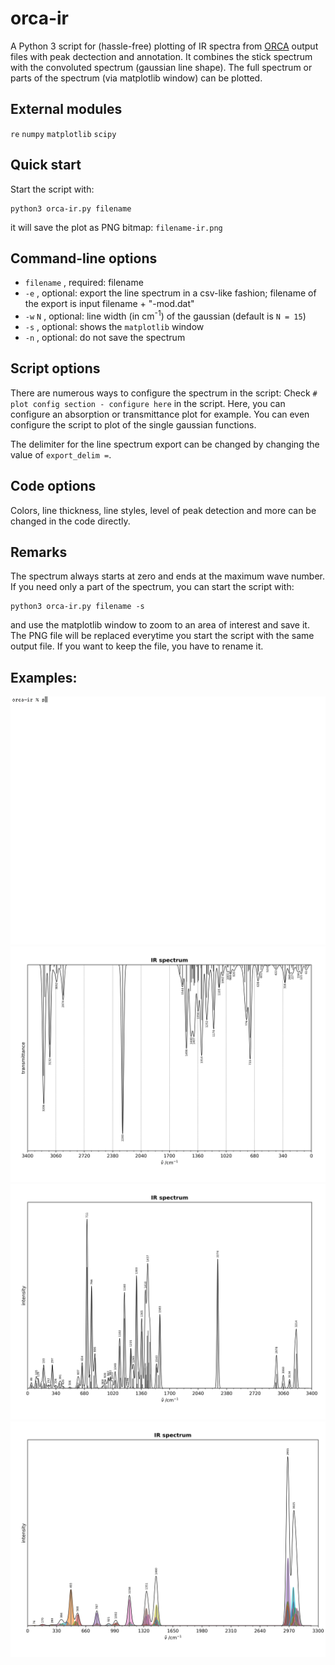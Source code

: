 # orca-ir
A Python 3 script for (hassle-free) plotting of IR spectra from [ORCA](https://orcaforum.kofo.mpg.de) output files with 
peak dectection and annotation.
It combines the stick spectrum with the convoluted spectrum (gaussian line shape). 
The full spectrum or parts of the spectrum (via matplotlib window) can be plotted.

## External modules
 `re` 
 `numpy` 
 `matplotlib`
 `scipy`  
 
## Quick start
 Start the script with:
```console
python3 orca-ir.py filename
```
it will save the plot as PNG bitmap:
`filename-ir.png`

## Command-line options
- `filename` , required: filename
- `-e` , optional: export the line spectrum in a csv-like fashion; filename of the export is input filename + "-mod.dat"
- `-w`  `N` , optional: line width (in cm<sup>-1</sup>) of the gaussian (default is  `N = 15`)
- `-s` , optional: shows the `matplotlib` window
- `-n` , optional: do not save the spectrum

## Script options
There are numerous ways to configure the spectrum in the script:
Check `# plot config section - configure here` in the script. 
Here, you can configure an absorption or transmittance plot for example.
You can even configure the script to plot of the single gaussian functions.

The delimiter for the line spectrum export can be changed by changing the value of `export_delim =`.

## Code options
Colors, line thickness, line styles, level of peak detection and 
more can be changed in the code directly.

## Remarks
The spectrum always starts at zero and ends at the maximum wave number. 
If you need only a part of the spectrum, you can start the script with:
```console
python3 orca-ir.py filename -s
```
and use the matplotlib window to zoom to an area of interest and save it.
The PNG file will be replaced everytime you start the script with the same output file. 
If you want to keep the file, you have to rename it. 

## Examples:
![show](/examples/show-use4.gif)
![Example 1](/examples/example1.png)
![Example 2](/examples/example2.png)
![Example 3](/examples/example3.png)
